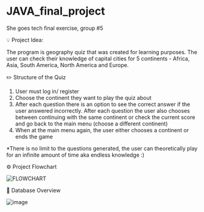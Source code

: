 # JAVA_final_project
She goes tech final exercise, group #5

💡 Project Idea:

The program is geography quiz that was created for learning purposes. The user can check their knowledge of capital cities for 5 continents - Africa, Asia, South America, North America and Europe.

✏️ Structure of the Quiz

1. User must log in/ register 
2. Choose the continent they want to play the quiz about
2. After each question there is an option to see the correct answer if the user answered incorrectly. After each question the user also chooses between continuing with the same continent or check the current score and go back to the main menu (choose a different continent)
3. When at the main menu again, the user either chooses a continent or ends the game



*There is no limit to the questions generated, the user can theoretically play for an infinite amount of time aka endless knowledge :)


⚙️ Project Flowchart

![FLOWCHART](https://user-images.githubusercontent.com/122638260/215554855-b7236a7e-0c06-4dad-81f4-0e5c40703482.jpg)


💽 Database Overview

![image](https://user-images.githubusercontent.com/106809495/216075336-0a5c2fc8-b2ef-4e82-830f-16aa45fce17f.png)

